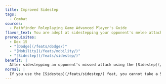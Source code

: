 ```yaml
---
title: Improved Sidestep
tags:
  - Combat
sources:
  - Pathfinder Roleplaying Game Advanced Player's Guide
flavor_text: You are adept at sidestepping your opponent's melee attacks without compromising your mobility.
prerequisites:
  - Dex 15
  - "[Dodge](/feats/dodge/)"
  - "[Mobility](/feats/mobility/)"
  - "[Sidestep](/feats/sidestep/)"
benefit: |
  After sidestepping an opponent's missed attack using the [Sidestep](/feats/sidestep/) feat, you may still take a 5-foot step during your next turn, or you may move up to your full speed if you take an action to move during your next turn.
normal: |
  If you use the [Sidestep](/feats/sidestep/) feat, you cannot take a 5-foot step during your next turn.
---
```


